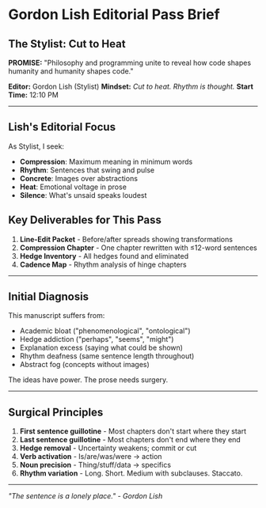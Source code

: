 # Gordon Lish Editorial Pass Brief
## The Stylist: Cut to Heat

**PROMISE:** "Philosophy and programming unite to reveal how code shapes humanity and humanity shapes code."

**Editor:** Gordon Lish (Stylist)
**Mindset:** *Cut to heat. Rhythm is thought.*
**Start Time:** 12:10 PM

---

## Lish's Editorial Focus

As Stylist, I seek:
- **Compression**: Maximum meaning in minimum words
- **Rhythm**: Sentences that swing and pulse
- **Concrete**: Images over abstractions
- **Heat**: Emotional voltage in prose
- **Silence**: What's unsaid speaks loudest

## Key Deliverables for This Pass

1. **Line-Edit Packet** - Before/after spreads showing transformations
2. **Compression Chapter** - One chapter rewritten with ≤12-word sentences
3. **Hedge Inventory** - All hedges found and eliminated
4. **Cadence Map** - Rhythm analysis of hinge chapters

---

## Initial Diagnosis

This manuscript suffers from:
- Academic bloat ("phenomenological", "ontological")
- Hedge addiction ("perhaps", "seems", "might")
- Explanation excess (saying what could be shown)
- Rhythm deafness (same sentence length throughout)
- Abstract fog (concepts without images)

The ideas have power. The prose needs surgery.

---

## Surgical Principles

1. **First sentence guillotine** - Most chapters don't start where they start
2. **Last sentence guillotine** - Most chapters don't end where they end
3. **Hedge removal** - Uncertainty weakens; commit or cut
4. **Verb activation** - Is/are/was/were → action
5. **Noun precision** - Thing/stuff/data → specifics
6. **Rhythm variation** - Long. Short. Medium with subclauses. Staccato.

---

*"The sentence is a lonely place." - Gordon Lish*
